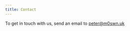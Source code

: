 ```yaml
---
title: Contact
---
```


To get in touch with us, send an email to [peter@m0swn.uk](mailto:peter@m0swn.uk)
